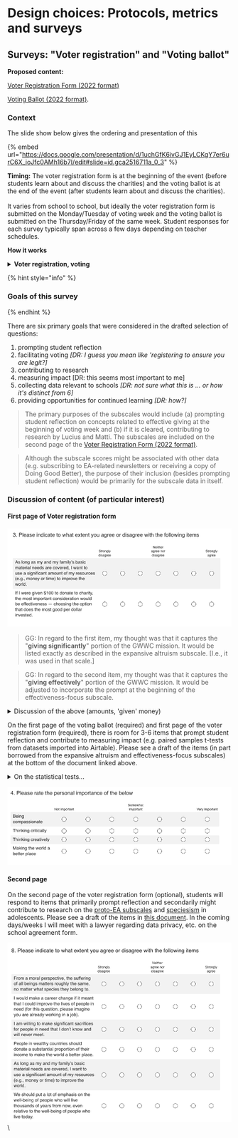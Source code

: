 # Design choices: Protocols, metrics and surveys

## Surveys: "Voter registration" and "Voting ballot"

**Proposed content:**

[Voter Registration Form (2022 format)](https://www.surveymonkey.com/r/FFY5B73)

[Voting Ballot (2022 format)](https://www.surveymonkey.com/r/FN9Z5DP).

### Context

The slide show below gives the ordering and presentation of this&#x20;

{% embed url="https://docs.google.com/presentation/d/1uchGfK6ivGJ1EyLCKgY7er6urC6X_ioJfc0AMh16b7I/edit#slide=id.gca2516711a_0_3" %}

**Timing:** The voter registration form is at the beginning of the event (before students learn about and discuss the charities) and the voting ballot is at the end of the event (after students learn about and discuss the charities). \
\
It varies from school to school, but ideally the voter registration form is submitted on the Monday/Tuesday of voting week and the voting ballot is submitted on the Thursday/Friday of the same week. Student responses for each survey typically span across a few days depending on teacher schedules.

**How it works**

<details>

<summary><strong>Voter registration, voting</strong></summary>

&#x20;The logistics of registering to vote (first survey) and actually voting (second survey). The program is designed to give students the feeling, "I just voted, and I know how to vote."

</details>



{% hint style="info" %}
### Goals of this survey
{% endhint %}

There are six primary goals that were considered in the drafted selection of questions:

1. prompting student reflection
2. facilitating voting _\[DR: I guess you mean like 'registering to ensure you are legit?]_
3. contributing to research
4. measuring impact \[DR: this seems most important to me]
5. collecting data relevant to schools _\[DR: not sure what this is ... or how it's distinct from 6]_
6. providing opportunities for continued learning _\[DR: how?]_

> The primary purposes of the subscales would include (a) prompting student reflection on concepts related to effective giving at the beginning of voting week and (b) if it is cleared, contributing to research by Lucius and Matti. The subscales are included on the second page of the [Voter Registration Form (2022 format)](https://www.surveymonkey.com/r/FFY5B73).

> Although the subscale scores might be associated with other data (e.g. subscribing to EA-related newsletters or receiving a copy of Doing Good Better), the purpose of their inclusion (besides prompting student reflection) would be primarily for the subscale data in itself.

### Discussion of content (of particular interest)

#### First page of Voter registration form

![3 May 2022 version](<../../.gitbook/assets/image (27).png>)

> GG: In regard to the first item, my thought was that it captures the "**giving significantly**" portion of the GWWC mission. It would be listed exactly as described in the expansive altruism subscale. \[I.e., it was used in that scale.]

> GG: In regard to the second item, my thought was that it captures the "**giving effectively**" portion of the GWWC mission. It would be adjusted to incorporate the prompt at the beginning of the effectiveness-focus subscale.



<details>

<summary> Discussion of the above (amounts, 'given' money) </summary>

David Reinstein. These seem reasonable and useful to me. For the second question, I wonder why you use only $100. Why not $500 or $1000?\
\
And why 'if I were given' ... rather than 'if I were donating'? The 'given money' may convey a different sense of obligation to be effective with someone else's money, or to honor their preferences and wishes. There is even a psych paper where they find a difference in hypothetical choices when someone is a ‘manager’ in such a context.\
\
_I had used $100 because I thought it might seem more plausible for some students and easier to comprehend, but I could see it both ways._

_The reason I had used the language "if I were given" was that many high school students do not have $100 to donate and some students would have a hard time holding the thought experiment of donating money if it were not made accessible by a plausible scenario (e.g. the thought process, "If I were donating $100 to charity...well...I wouldn't do that...so this question doesn't apply to me I guess"). However, I could also see it being phrased differently, e.g. due the possible interpretation of honoring someone else's preferences/wishes._\
\
"You were donating" vs "If I were given" ... it's a tough one. If you had all the space in the world you could consider explaining it further ... "suppose you had $100 that could legally only be given to charity and not kept; but you were not allocating this 'on behalf of someone'" ... but that gets messy​. I guess I'd slightly lean towards "If I were giving $100 to charity" but I'm not sure.​\
\
Depending on your sample size and implementation ability you might be able to do a 'survey experiment' here and randomize how it is asked to see if you find a difference.\




</details>

>

On the first page of the voting ballot (required) and first page of the voter registration form (required), there is room for 3-6 items that prompt student reflection and contribute to measuring impact (e.g. paired samples t-tests from datasets imported into Airtable). Please see a draft of the items (in part borrowed from the expansive altruism and effectiveness-focus subscales) at the bottom of the document linked above.

<details>

<summary>On the statistical tests...</summary>

I (David Reinstein) would suggest a Wilcoxon signed-rank test, or a fixed-effects ordered logit if you want this in the context of a model. Or, if you want something that is 'line-of-sight explainable to data scientists' you could do a permutation test.

</details>

![3 May 2022 cersion](<../../.gitbook/assets/image (14).png>)

#### Second page

On the second page of the voter registration form (optional), students will respond to items that primarily prompt reflection and secondarily might contribute to research on the [proto-EA subscales](https://forum.effectivealtruism.org/posts/7f3sq7ZHcRsaBBeMD/what-psychological-traits-predict-interest-in-effective) and [speciesism](https://psyarxiv.com/fte9m) in adolescents. Please see a draft of the items in [this document](https://docs.google.com/document/d/1OLTIQmcgEHpfzel\_qJg5uHNPp3PHLXRMPQwT7\_Sggg0/edit?usp=sharing). In the coming days/weeks I will meet with a lawyer regarding data privacy, etc. on the school agreement form.

![](<../../.gitbook/assets/image (1).png>)\\
